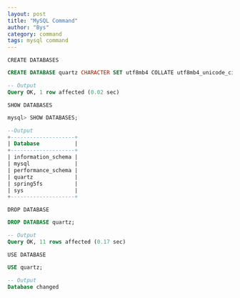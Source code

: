 ```yaml
---
layout: post
title: "MySQL Command"
author: "Bys"
category: command
tags: mysql command
---
```


`CREATE DATABASES`  
```sql
CREATE DATABASE quartz CHARACTER SET utf8mb4 COLLATE utf8mb4_unicode_ci;

-- Output
Query OK, 1 row affected (0.02 sec)
```

`SHOW DATABASES`  
```sql
mysql> SHOW DATABASES;

--Output
+--------------------+
| Database           |
+--------------------+
| information_schema |
| mysql              |
| performance_schema |
| quartz             |
| spring5fs          |
| sys                |
+--------------------+
```

`DROP DATABASE`  
```sql
DROP DATABASE quartz;

-- Output
Query OK, 11 rows affected (0.17 sec)
```


`USE DATABASE`  
```sql
USE quartz;

-- Output
Database changed
```


